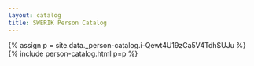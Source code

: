 ```yaml
---
layout: catalog
title: SWERIK Person Catalog
---
```

{% assign p = site.data._person-catalog.i-Qewt4U19zCa5V4TdhSUJu %}
{% include person-catalog.html p=p %}

